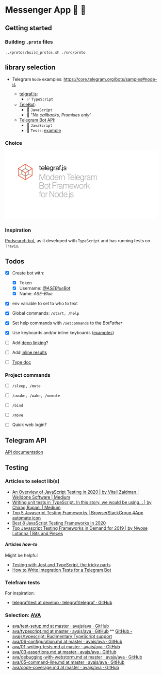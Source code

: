 # Messenger App 🔔 📱

## Getting started


### Building `.proto` files
    ../protos/build_protos.sh ./src/proto


## library selection

* Telegram `Node` examples: https://core.telegram.org/bots/samples#node-js

    * [telgraf.js](https://github.com/telegraf/telegraf):
        * ✅ `TypeScript`
    * [TeleBot](https://github.com/mullwar/telebot):
        * 🔀 `JavaScript`
        * 🤔 "_No callbacks, Promises only_"
    * [Telegram Bot API](https://github.com/mast/telegram-bot-api):
        * 🔀 `JavaScript`
        * 🥳 `Tests`: [example](https://github.com/mast/telegram-bot-api#running-tests)


### Choice

![Telegraf](https://github.com/telegraf/telegraf/raw/develop/docs/header.png)


### Inspiration

[Podsearch bot](https://github.com/Fazendaaa/podsearch_bot), as it developed with
`TypeScript` and has running tests on `Travis`.


## Todos

- [X] Create bot with:
    - [X] Token
    - [X] Username: _[@ASEBlueBot](t.me/ASEBlueBot)_
    - [X] Name: _ASE-Blue_
- [X] env variable to set to who to text
- [X] Global commands: `/start, /help`
- [X] Set help commands with `/setcommands` to the _BotFather_
- [X] Use keyboards and/or inline keyboards ([examples](https://core.telegram.org/bots#keyboards))
- [ ] Add [deep linking](https://core.telegram.org/bots#deep-linking)?
- [ ] Add [inline results](https://core.telegram.org/bots/inline#inline-results)
- [ ] [Type doc](https://typedoc.org/)


### Project commands

- [ ] `/sleep, /mute`
- [ ] `/awake, /wake, /unmute`
- [ ] `/bind`
- [ ] `/move`
- [ ] Quick web login?


## Telegram API
[API documentation](https://core.telegram.org/bots/api/#replykeyboardmarkup)


## Testing

### Articles to select lib(s)
* [An Overview of JavaScript Testing in 2020 | by Vitali Zaidman | Welldone Software | Medium](https://medium.com/welldone-software/an-overview-of-javascript-testing-7ce7298b9870)
* [Writing unit tests in TypeScript. In this story, we would be using… | by Chirag Rupani | Medium](https://medium.com/@RupaniChirag/writing-unit-tests-in-typescript-d4719b8a0a40)
* [Top 5 Javascript Testing Frameworks | BrowserStackGroup 4App automate icon](https://www.browserstack.com/guide/top-javascript-testing-frameworks)
* [Best 8 JavaScript Testing Frameworks In 2020](https://www.lambdatest.com/blog/top-javascript-automation-testing-framework/)
* [Top Javascript Testing Frameworks in Demand for 2019 | by Nwose Lotanna | Bits and Pieces](https://blog.bitsrc.io/top-javascript-testing-frameworks-in-demand-for-2019-90c76e7777e9)

#### Articles _how-to_
Might be helpful
* [Testing with Jest and TypeScript, the tricky parts](https://dev.to/s2engineers/testing-with-jest-and-typescript-the-tricky-parts-1gnc)
* [How to Write Integration Tests for a Telegram Bot](https://dev.to/blueset/how-to-write-integration-tests-for-a-telegram-bot-4c0e)


### Telefram tests
For inspiration:
* [telegraf/test at develop · telegraf/telegraf · GitHub](https://github.com/telegraf/telegraf/tree/develop/test)


### Selection: [AVA](https://github.com/avajs/ava)
* [ava/test-setup.md at master · avajs/ava · GitHub](https://github.com/avajs/ava/blob/master/docs/recipes/test-setup.md)
* [ava/typescript.md at master · avajs/ava · GitHub](https://github.com/avajs/ava/blob/master/docs/recipes/typescript.md)
** [GitHub - avajs/typescript: Rudimentary TypeScript support](https://github.com/avajs/typescript)
* [ava/06-configuration.md at master · avajs/ava · GitHub](https://github.com/avajs/ava/blob/master/docs/06-configuration.md)
* [ava/01-writing-tests.md at master · avajs/ava · GitHub](https://github.com/avajs/ava/blob/master/docs/01-writing-tests.md)
* [ava/03-assertions.md at master · avajs/ava · GitHub](https://github.com/avajs/ava/blob/master/docs/03-assertions.md)
* [ava/debugging-with-webstorm.md at master · avajs/ava · GitHub](https://github.com/avajs/ava/blob/master/docs/recipes/debugging-with-webstorm.md)
* [ava/05-command-line.md at master · avajs/ava · GitHub](https://github.com/avajs/ava/blob/master/docs/05-command-line.md#tap-reporter)
* [ava/code-coverage.md at master · avajs/ava · GitHub](https://github.com/avajs/ava/blob/master/docs/recipes/code-coverage.md)
